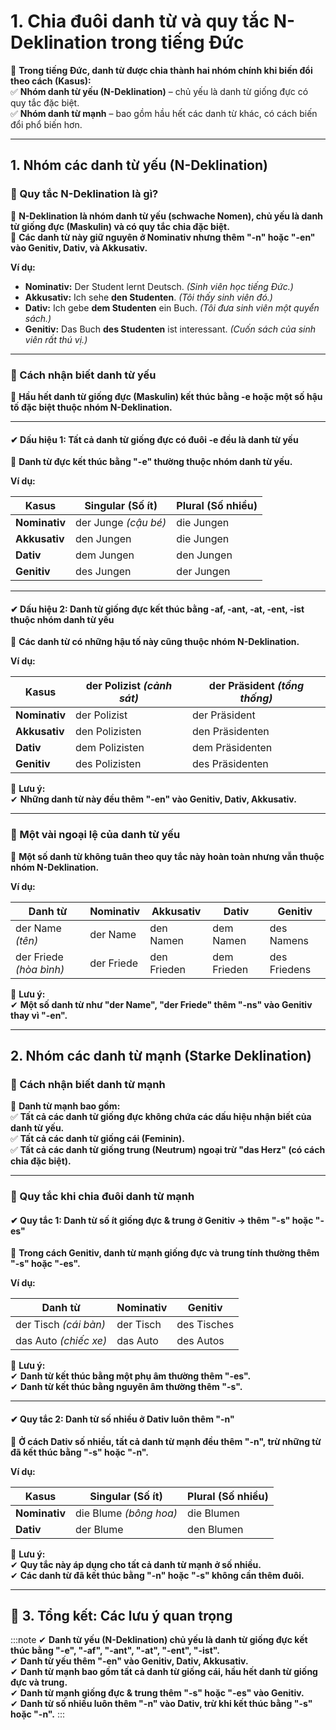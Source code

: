# **1. Chia đuôi danh từ và quy tắc N-Deklination trong tiếng Đức**

📌 **Trong tiếng Đức, danh từ được chia thành hai nhóm chính khi biến đổi theo cách (Kasus):**  
✅ **Nhóm danh từ yếu (N-Deklination)** – chủ yếu là danh từ giống đực có quy tắc đặc biệt.  
✅ **Nhóm danh từ mạnh** – bao gồm hầu hết các danh từ khác, có cách biến đổi phổ biến hơn.

---

## **1. Nhóm các danh từ yếu (N-Deklination)**

### **🔹 Quy tắc N-Deklination là gì?**

📌 **N-Deklination là nhóm danh từ yếu (schwache Nomen), chủ yếu là danh từ giống đực (Maskulin) và có quy tắc chia đặc biệt.**  
📌 **Các danh từ này giữ nguyên ở Nominativ nhưng thêm "-n" hoặc "-en" vào Genitiv, Dativ, và Akkusativ.**

**Ví dụ:**

- **Nominativ:** Der Student lernt Deutsch. _(Sinh viên học tiếng Đức.)_
- **Akkusativ:** Ich sehe **den Studenten**. _(Tôi thấy sinh viên đó.)_
- **Dativ:** Ich gebe **dem Studenten** ein Buch. _(Tôi đưa sinh viên một quyển sách.)_
- **Genitiv:** Das Buch **des Studenten** ist interessant. _(Cuốn sách của sinh viên rất thú vị.)_

---

### **🔹 Cách nhận biết danh từ yếu**

📌 **Hầu hết danh từ giống đực (Maskulin) kết thúc bằng -e hoặc một số hậu tố đặc biệt thuộc nhóm N-Deklination.**

---

#### **✔ Dấu hiệu 1: Tất cả danh từ giống đực có đuôi -e đều là danh từ yếu**

📌 **Danh từ đực kết thúc bằng "-e" thường thuộc nhóm danh từ yếu.**

**Ví dụ:**

|**Kasus**|**Singular** (Số ít)|**Plural** (Số nhiều)|
|---|---|---|
|**Nominativ**|der Junge _(cậu bé)_|die Jungen|
|**Akkusativ**|den Jungen|die Jungen|
|**Dativ**|dem Jungen|den Jungen|
|**Genitiv**|des Jungen|der Jungen|

---

#### **✔ Dấu hiệu 2: Danh từ giống đực kết thúc bằng -af, -ant, -at, -ent, -ist thuộc nhóm danh từ yếu**

📌 **Các danh từ có những hậu tố này cũng thuộc nhóm N-Deklination.**

**Ví dụ:**

|**Kasus**|**der Polizist** _(cảnh sát)_|**der Präsident** _(tổng thống)_|
|---|---|---|
|**Nominativ**|der Polizist|der Präsident|
|**Akkusativ**|den Polizisten|den Präsidenten|
|**Dativ**|dem Polizisten|dem Präsidenten|
|**Genitiv**|des Polizisten|des Präsidenten|

📌 **Lưu ý:**  
✔ **Những danh từ này đều thêm "-en" vào Genitiv, Dativ, Akkusativ.**

---

### **🔹 Một vài ngoại lệ của danh từ yếu**

📌 **Một số danh từ không tuân theo quy tắc này hoàn toàn nhưng vẫn thuộc nhóm N-Deklination.**

**Ví dụ:**

|**Danh từ**|**Nominativ**|**Akkusativ**|**Dativ**|**Genitiv**|
|---|---|---|---|---|
|der Name _(tên)_|der Name|den Namen|dem Namen|des Namens|
|der Friede _(hòa bình)_|der Friede|den Frieden|dem Frieden|des Friedens|

📌 **Lưu ý:**  
✔ **Một số danh từ như "der Name", "der Friede" thêm "-ns" vào Genitiv thay vì "-en".**

---

## **2. Nhóm các danh từ mạnh (Starke Deklination)**

### **🔹 Cách nhận biết danh từ mạnh**

📌 **Danh từ mạnh bao gồm:**  
✅ **Tất cả các danh từ giống đực không chứa các dấu hiệu nhận biết của danh từ yếu.**  
✅ **Tất cả các danh từ giống cái (Feminin).**  
✅ **Tất cả các danh từ giống trung (Neutrum) ngoại trừ "das Herz" (có cách chia đặc biệt).**

---

### **🔹 Quy tắc khi chia đuôi danh từ mạnh**

#### **✔ Quy tắc 1: Danh từ số ít giống đực & trung ở Genitiv → thêm "-s" hoặc "-es"**

📌 **Trong cách Genitiv, danh từ mạnh giống đực và trung tính thường thêm "-s" hoặc "-es".**

**Ví dụ:**

|**Danh từ**|**Nominativ**|**Genitiv**|
|---|---|---|
|der Tisch _(cái bàn)_|der Tisch|des Tisches|
|das Auto _(chiếc xe)_|das Auto|des Autos|

📌 **Lưu ý:**  
✔ **Danh từ kết thúc bằng một phụ âm thường thêm "-es".**  
✔ **Danh từ kết thúc bằng nguyên âm thường thêm "-s".**

---

#### **✔ Quy tắc 2: Danh từ số nhiều ở Dativ luôn thêm "-n"**

📌 **Ở cách Dativ số nhiều, tất cả danh từ mạnh đều thêm "-n", trừ những từ đã kết thúc bằng "-s" hoặc "-n".**

**Ví dụ:**

|**Kasus**|**Singular** (Số ít)|**Plural** (Số nhiều)|
|---|---|---|
|**Nominativ**|die Blume _(bông hoa)_|die Blumen|
|**Dativ**|der Blume|den Blumen|

📌 **Lưu ý:**  
✔ **Quy tắc này áp dụng cho tất cả danh từ mạnh ở số nhiều.**  
✔ **Các danh từ đã kết thúc bằng "-n" hoặc "-s" không cần thêm đuôi.**

---

## **🎯 3. Tổng kết: Các lưu ý quan trọng**

:::note
✔ **Danh từ yếu (N-Deklination) chủ yếu là danh từ giống đực kết thúc bằng "-e", "-af", "-ant", "-at", "-ent", "-ist".**  
✔ **Danh từ yếu thêm "-en" vào Genitiv, Dativ, Akkusativ.**  
✔ **Danh từ mạnh bao gồm tất cả danh từ giống cái, hầu hết danh từ giống đực và trung.**  
✔ **Danh từ mạnh giống đực & trung thêm "-s" hoặc "-es" vào Genitiv.**  
✔ **Danh từ số nhiều luôn thêm "-n" vào Dativ, trừ khi kết thúc bằng "-s" hoặc "-n".**
:::